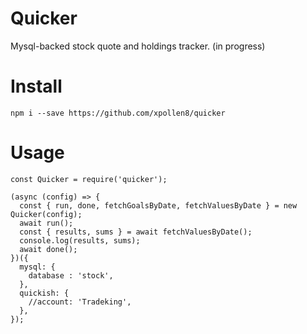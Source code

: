 # Quicker

Mysql-backed stock quote and holdings tracker.
(in progress)

# Install

```
npm i --save https://github.com/xpollen8/quicker
```

# Usage

```
const Quicker = require('quicker');

(async (config) => {
  const { run, done, fetchGoalsByDate, fetchValuesByDate } = new Quicker(config);
  await run();
  const { results, sums } = await fetchValuesByDate();
  console.log(results, sums);
  await done();
})({
  mysql: {
    database : 'stock',
  },
  quickish: {
    //account: 'Tradeking',
  },
});
```
